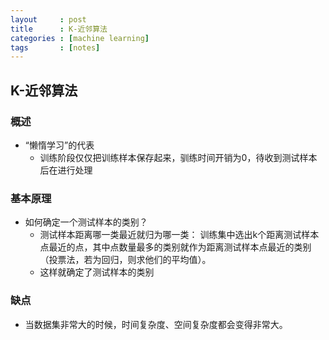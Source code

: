 ```yaml
---
layout     : post
title      : K-近邻算法
categories : [machine learning]
tags       : [notes]
---
```

## K-近邻算法

### 概述

- “懒惰学习”的代表
  - 训练阶段仅仅把训练样本保存起来，驯练时间开销为0，待收到测试样本后在进行处理

### 基本原理
- 如何确定一个测试样本的类别？
  - 测试样本距离哪一类最近就归为哪一类：
    训练集中选出k个距离测试样本点最近的点，其中点数量最多的类别就作为距离测试样本点最近的类别（投票法，若为回归，则求他们的平均值）。
  - 这样就确定了测试样本的类别

### 缺点
- 当数据集非常大的时候，时间复杂度、空间复杂度都会变得非常大。
